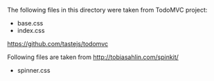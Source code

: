 The following files in this directory were taken from TodoMVC project:

 - base.css
 - index.css

https://github.com/tastejs/todomvc

Following files are taken from http://tobiasahlin.com/spinkit/

 - spinner.css
